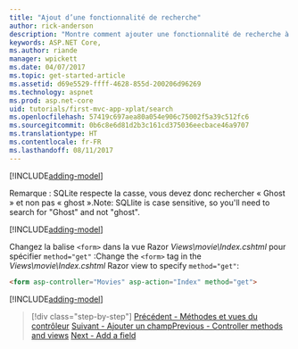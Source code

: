 ```yaml
---
title: "Ajout d’une fonctionnalité de recherche"
author: rick-anderson
description: "Montre comment ajouter une fonctionnalité de recherche à une application ASP.NET MVC simple"
keywords: ASP.NET Core,
ms.author: riande
manager: wpickett
ms.date: 04/07/2017
ms.topic: get-started-article
ms.assetid: d69e5529-ffff-4628-855d-200206d96269
ms.technology: aspnet
ms.prod: asp.net-core
uid: tutorials/first-mvc-app-xplat/search
ms.openlocfilehash: 57419c697aea80a054e906c75002f5a39c512fc6
ms.sourcegitcommit: 0b6c8e6d81d2b3c161cd375036eecbace46a9707
ms.translationtype: HT
ms.contentlocale: fr-FR
ms.lasthandoff: 08/11/2017
---
```

[!INCLUDE[adding-model](../../includes/mvc-intro/search1.md)]

<span data-ttu-id="ede21-104">Remarque : SQLite respecte la casse, vous devez donc rechercher « Ghost » et non pas « ghost ».</span><span class="sxs-lookup"><span data-stu-id="ede21-104">Note: SQLlite is case sensitive, so you'll need to search for "Ghost" and not "ghost".</span></span>

[!INCLUDE[adding-model](../../includes/mvc-intro/search2.md)]

<span data-ttu-id="ede21-105">Changez la balise `<form>` dans la vue Razor *Views\movie\Index.cshtml* pour spécifier `method="get"` :</span><span class="sxs-lookup"><span data-stu-id="ede21-105">Change the `<form>` tag in the *Views\movie\Index.cshtml* Razor view to specify `method="get"`:</span></span>

```html
<form asp-controller="Movies" asp-action="Index" method="get">
```

[!INCLUDE[adding-model](../../includes/mvc-intro/search3.md)]

>[!div class="step-by-step"]
<span data-ttu-id="ede21-106">[Précédent - Méthodes et vues du contrôleur](controller-methods-views.md)
[Suivant - Ajouter un champ](new-field.md)</span><span class="sxs-lookup"><span data-stu-id="ede21-106">[Previous - Controller methods and views](controller-methods-views.md)
[Next - Add a field](new-field.md)</span></span>  
